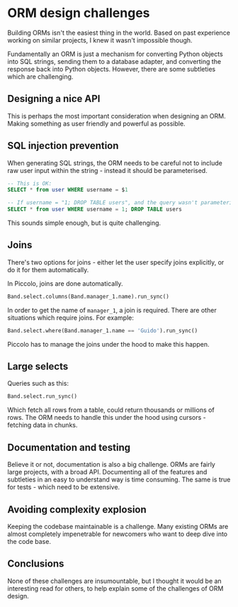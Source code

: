 # ORM design challenges

Building ORMs isn't the easiest thing in the world. Based on past experience working on similar projects, I knew it wasn't impossible though.

Fundamentally an ORM is just a mechanism for converting Python objects into SQL strings, sending them to a database adapter, and converting the response back into Python objects. However, there are some subtleties which are challenging.

## Designing a nice API

This is perhaps the most important consideration when designing an ORM. Making something as user friendly and powerful as possible.

## SQL injection prevention

When generating SQL strings, the ORM needs to be careful not to include raw user input within the string - instead it should be parameterised.

```sql
-- This is OK:
SELECT * from user WHERE username = $1

-- If username = "1; DROP TABLE users", and the query wasn't parameterised:
SELECT * from user WHERE username = 1; DROP TABLE users
```

This sounds simple enough, but is quite challenging.

## Joins

There's two options for joins - either let the user specify joins explicitly, or do it for them automatically.

In Piccolo, joins are done automatically.

```python
Band.select.columns(Band.manager_1.name).run_sync()
```

In order to get the name of `manager_1`, a join is required. There are other situations which require joins. For example:

```python
Band.select.where(Band.manager_1.name == 'Guido').run_sync()
```

Piccolo has to manage the joins under the hood to make this happen.

## Large selects

Queries such as this:

```python
Band.select.run_sync()
```

Which fetch all rows from a table, could return thousands or millions of rows. The ORM needs to handle this under the hood using cursors - fetching data in chunks.

## Documentation and testing

Believe it or not, documentation is also a big challenge. ORMs are fairly large projects, with a broad API. Documenting all of the features and subtleties in an easy to understand way is time consuming. The same is true for tests - which need to be extensive.

## Avoiding complexity explosion

Keeping the codebase maintainable is a challenge. Many existing ORMs are almost completely impenetrable for newcomers who want to deep dive into the code base.

## Conclusions

None of these challenges are insumountable, but I thought it would be an interesting read for others, to help explain some of the challenges of ORM design.
